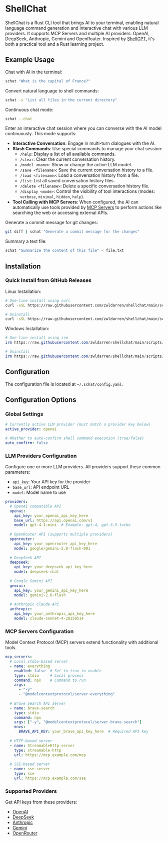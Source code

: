 # ShellChat

ShellChat is a Rust CLI tool that brings AI to your terminal, enabling natural language command generation and interactive chat with various LLM providers. It supports MCP Servers and multiple AI providers: OpenAI, DeepSeek, Anthropic, Gemini and OpenRouter. Inspired by [ShellGPT](https://github.com/TheR1D/shell_gpt), it's both a practical tool and a Rust learning project.


## Example Usage

Chat with AI in the terminal:

```bash
schat "What is the capital of France?"
```

Convert natural language to shell commands:

```bash
schat -s "List all files in the current directory"
```

Continuous chat mode:
```bash
schat --chat
```
Enter an interactive chat session where you can converse with the AI model continuously. This mode supports:

*   **Interactive Conversation**: Engage in multi-turn dialogues with the AI.
*   **Slash Commands**: Use special commands to manage your chat session:
    *   `/help`: Display a list of all available commands.
    *   `/clear`: Clear the current conversation history.
    *   `/model <name>`: Show or change the active LLM model.
    *   `/save <filename>`: Save the current conversation history to a file.
    *   `/load <filename>`: Load a conversation history from a file.
    *   `/list`: List all saved conversation history files.
    *   `/delete <filename>`: Delete a specific conversation history file.
    *   `/display <mode>`: Control the visibility of tool interactions (modes: `verbose`, `minimal`, `hidden`, `help`).
*   **Tool Calling with MCP Servers**: When configured, the AI can automatically use tools provided by [MCP Servers](#MCP-Servers-Configuration) to perform actions like searching the web or accessing external APIs.

Generate a commit message for git changes:
```bash
git diff | schat "Generate a commit message for the changes"
```

Summary a text file:
```bash
schat "Summarize the content of this file" < file.txt
```

## Installation

### Quick Install from GitHub Releases

Linux Installation:
```bash
# One-line install using curl
curl -sSL https://raw.githubusercontent.com/zwldarren/shellchat/main/scripts/install.sh | bash -s -- install

# Uninstall
curl -sSL https://raw.githubusercontent.com/zwldarren/shellchat/main/scripts/install.sh | bash -s -- uninstall
```

Windows Installation:
```powershell
# One-line install using irm
irm https://raw.githubusercontent.com/zwldarren/shellchat/main/scripts/install.ps1 -OutFile $env:TEMP\install.ps1; & $env:TEMP\install.ps1 install

# Uninstall
irm https://raw.githubusercontent.com/zwldarren/shellchat/main/scripts/install.ps1 -OutFile $env:TEMP\install.ps1; & $env:TEMP\install.ps1 uninstall
```
## Configuration

The configuration file is located at `~/.schat/config.yaml`.

## Configuration Options

### Global Settings
```yaml
# Currently active LLM provider (must match a provider key below)
active_provider: openai

# Whether to auto-confirm shell command execution (true/false)
auto_confirm: false
```

### LLM Providers Configuration
Configure one or more LLM providers. All providers support these common parameters:
- `api_key`: Your API key for the provider
- `base_url`: API endpoint URL
- `model`: Model name to use

```yaml
providers:
  # OpenAI compatible API
  openai:
    api_key: your_openai_api_key_here
    base_url: https://api.openai.com/v1
    model: gpt-4.1-mini  # Example: gpt-4, gpt-3.5-turbo
  
  # OpenRouter API (supports multiple providers)
  openrouter:
    api_key: your_openrouter_api_key_here
    model: google/gemini-2.0-flash-001
  
  # DeepSeek API
  deepseek:
    api_key: your_deepseek_api_key_here
    model: deepseek-chat
  
  # Google Gemini API
  gemini:
    api_key: your_gemini_api_key_here
    model: gemini-2.0-flash
  
  # Anthropic Claude API
  anthropic:
    api_key: your_anthropic_api_key_here
    model: claude-sonnet-4-20250514
```

### MCP Servers Configuration
Model Context Protocol (MCP) servers extend functionality with additional tools.

```yaml
mcp_servers:
  # Local stdio-based server
  - name: everything
    enabled: false  # Set to true to enable
    type: stdio     # Local process
    command: npx    # Command to run
    args: 
      - "-y"
      - "@modelcontextprotocol/server-everything"
  
  # Brave Search API server
  - name: brave-search
    type: stdio
    command: npx
    args: ["-y", "@modelcontextprotocol/server-brave-search"]
    envs:
      BRAVE_API_KEY: your_brave_api_key_here  # Required API key
  
  # HTTP-based server
  - name: StreamableHttp-server
    type: streamable-http
    url: https://mcp.example.com/mcp
  
  # SSE-based server
  - name: sse-server
    type: sse
    url: https://mcp.example.com/sse
```

### Supported Providers
Get API keys from these providers:
- [OpenAI](https://platform.openai.com/docs/overview)
- [DeepSeek](https://platform.deepseek.com/api_keys)
- [Anthropic](https://console.anthropic.com/settings/keys)
- [Gemini](https://aistudio.google.com/apikey)
- [OpenRouter](https://openrouter.ai/settings/keys)
